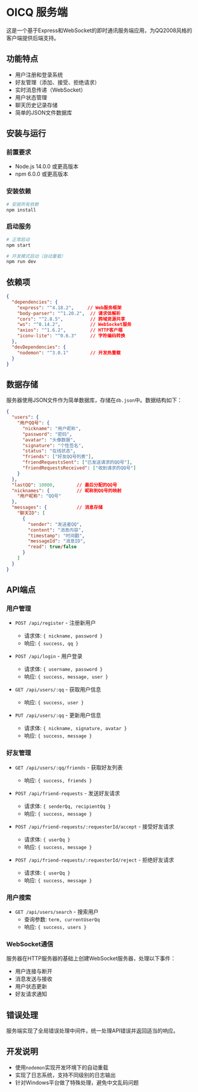 # OICQ 服务端

这是一个基于Express和WebSocket的即时通讯服务端应用，为QQ2008风格的客户端提供后端支持。

## 功能特点

- 用户注册和登录系统
- 好友管理（添加、接受、拒绝请求）
- 实时消息传递（WebSocket）
- 用户状态管理
- 聊天历史记录存储
- 简单的JSON文件数据库

## 安装与运行

### 前置要求

- Node.js 14.0.0 或更高版本
- npm 6.0.0 或更高版本

### 安装依赖

```bash
# 安装所有依赖
npm install
```

### 启动服务

```bash
# 正常启动
npm start

# 开发模式启动（自动重载）
npm run dev
```

## 依赖项

```json
{
  "dependencies": {
    "express": "^4.18.2",     // Web服务框架
    "body-parser": "^1.20.2",  // 请求体解析
    "cors": "^2.8.5",          // 跨域资源共享
    "ws": "^8.14.2",           // WebSocket服务
    "axios": "^1.6.2",         // HTTP客户端
    "iconv-lite": "^0.6.3"     // 字符编码转换
  },
  "devDependencies": {
    "nodemon": "^3.0.1"        // 开发热重载
  }
}
```

## 数据存储

服务器使用JSON文件作为简单数据库，存储在`db.json`中。数据结构如下：

```json
{
  "users": {
    "用户QQ号": {
      "nickname": "用户昵称",
      "password": "密码",
      "avatar": "头像数据",
      "signature": "个性签名",
      "status": "在线状态",
      "friends": ["好友QQ号列表"],
      "friendRequestsSent": ["已发送请求的QQ号"],
      "friendRequestsReceived": ["收到请求的QQ号"]
    }
  },
  "lastQQ": 10000,        // 最后分配的QQ号
  "nicknames": {          // 昵称到QQ号的映射
    "用户昵称": "QQ号"
  },
  "messages": {           // 消息存储
    "聊天ID": [
      {
        "sender": "发送者QQ",
        "content": "消息内容",
        "timestamp": "时间戳",
        "messageId": "消息ID",
        "read": true/false
      }
    ]
  }
}
```

## API端点

### 用户管理

- `POST /api/register` - 注册新用户
  - 请求体: `{ nickname, password }`
  - 响应: `{ success, qq }`

- `POST /api/login` - 用户登录
  - 请求体: `{ username, password }`
  - 响应: `{ success, message, user }`

- `GET /api/users/:qq` - 获取用户信息
  - 响应: `{ success, user }`

- `PUT /api/users/:qq` - 更新用户信息
  - 请求体: `{ nickname, signature, avatar }`
  - 响应: `{ success, message }`

### 好友管理

- `GET /api/users/:qq/friends` - 获取好友列表
  - 响应: `{ success, friends }`

- `POST /api/friend-requests` - 发送好友请求
  - 请求体: `{ senderQq, recipientQq }`
  - 响应: `{ success, message }`

- `POST /api/friend-requests/:requesterId/accept` - 接受好友请求
  - 请求体: `{ userQq }`
  - 响应: `{ success, message }`

- `POST /api/friend-requests/:requesterId/reject` - 拒绝好友请求
  - 请求体: `{ userQq }`
  - 响应: `{ success, message }`

### 用户搜索

- `GET /api/users/search` - 搜索用户
  - 查询参数: `term, currentUserQq`
  - 响应: `{ success, users }`

### WebSocket通信

服务器在HTTP服务器的基础上创建WebSocket服务器，处理以下事件：

- 用户连接与断开
- 消息发送与接收
- 用户状态更新
- 好友请求通知

## 错误处理

服务端实现了全局错误处理中间件，统一处理API错误并返回适当的响应。

## 开发说明

- 使用`nodemon`实现开发环境下的自动重载
- 实现了日志系统，支持不同级别的日志输出
- 针对Windows平台做了特殊处理，避免中文乱码问题 